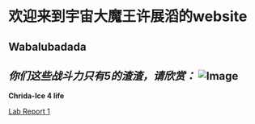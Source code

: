 # 欢迎来到宇宙大魔王许展滔的website

## Wabalubadada

*你们这些战斗力只有5的渣渣，请欣赏：*
![Image](https://www.google.com/imgres?imgurl=https%3A%2F%2Fcdn.pixabay.com%2Fphoto%2F2015%2F04%2F23%2F22%2F00%2Ftree-736885__480.jpg&imgrefurl=https%3A%2F%2Fpixabay.com%2Fimages%2Fsearch%2Fnature%2F&tbnid=DH7p1w2o_fIU8M&vet=12ahUKEwjLl8-buoX3AhXqLDQIHUtFDhcQMygAegUIARDdAQ..i&docid=Ba_eiczVaD9-zM&w=771&h=480&q=images&ved=2ahUKEwjLl8-buoX3AhXqLDQIHUtFDhcQMygAegUIARDdAQ)
---
**Chrida-Ice 4 life**

[Lab Report 1](lab-report-1-week-2.html)



